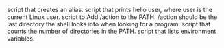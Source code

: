 script that creates an alias.
script that prints hello user, where user is the current Linux user.
script to Add /action to the PATH. /action should be the last directory the shell looks into when looking for a program.
script that counts the number of directories in the PATH.
script that lists environment variables.
